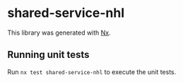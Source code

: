 # shared-service-nhl

This library was generated with [Nx](https://nx.dev).

## Running unit tests

Run `nx test shared-service-nhl` to execute the unit tests.
